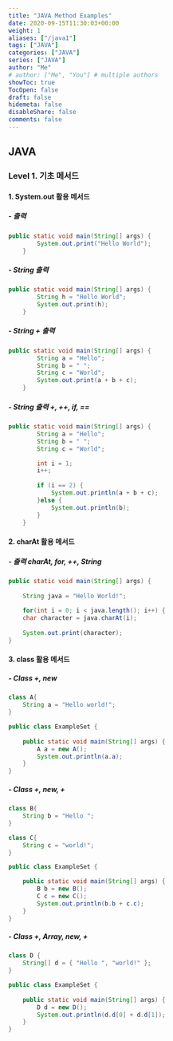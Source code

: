 ```yaml
---
title: "JAVA Method Examples"
date: 2020-09-15T11:30:03+00:00
weight: 1
aliases: ["/java1"]
tags: ["JAVA"]
categories: ["JAVA"]
series: ["JAVA"]
author: "Me"
# author: ["Me", "You"] # multiple authors
showToc: true
TocOpen: false
draft: false
hidemeta: false
disableShare: false
comments: false
---
```


## JAVA

### Level 1. 기초 메서드

#### 1. System.out 활용 메서드

##### - 출력

```java
public static void main(String[] args) {
        System.out.print("Hello World");
    }
```

##### - String 출력

```java
public static void main(String[] args) {
        String h = "Hello World";
        System.out.print(h);
    }
```

##### - String + 출력

```java
public static void main(String[] args) {
        String a = "Hello";
        String b = " ";
        String c = "World";
        System.out.print(a + b + c);
    }
```

##### - String 출력 +, ++, if, ==

```java
public static void main(String[] args) {
        String a = "Hello";
        String b = " ";
        String c = "World";

        int i = 1;
        i++;
        
        if (i == 2) {
            System.out.println(a + b + c);
        }else {
            System.out.println(b);
        }
    }
```

#### 2. charAt 활용 메서드

##### - 출력 charAt, for, ++, String

```java
public static void main(String[] args) {
        
    String java = "Hello World!";
    
    for(int i = 0; i < java.length(); i++) {
    char character = java.charAt(i);
        
    System.out.print(character);
}

```

#### 3. class 활용 메서드

##### - Class +, new

```java
class A{
    String a = "Hello world!";
}

public class ExampleSet {
    
    public static void main(String[] args) {
        A a = new A();  
        System.out.println(a.a);
    }
}
```

##### - Class +, new, +

```java
class B{
    String b = "Hello ";
}

class C{
    String c = "world!";
}

public class ExampleSet {

    public static void main(String[] args) {
        B b = new B();
        C c = new C();
        System.out.println(b.b + c.c);
    }
}
```

##### - Class +, Array, new, +

```java
class D {
    String[] d = { "Hello ", "world!" };
}

public class ExampleSet {
    
    public static void main(String[] args) {
        D d = new D();
        System.out.println(d.d[0] + d.d[1]);
    }
}
```

